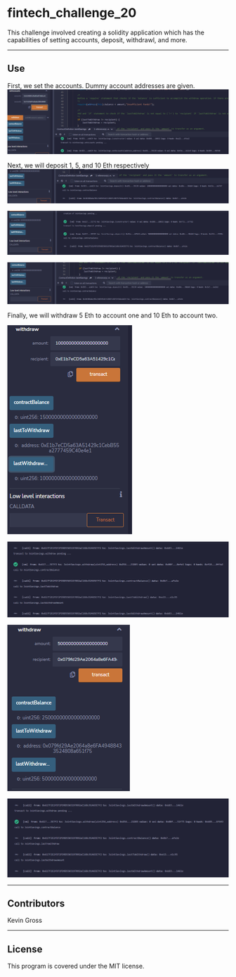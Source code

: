 # fintech_challenge_20
This challenge involved creating a solidity application which has the capabilities of setting accounts, deposit, withdrawl, and more.

---
## Use

First, we set the accounts. Dummy account addresses are given.
![](./Execution_Results/1.PNG)


Next, we will deposit 1, 5, and 10 Eth respectively
![](./Execution_Results/2.PNG)

![](./Execution_Results/3.PNG)

![](./Execution_Results/4.PNG)



Finally, we will withdraw 5 Eth to account one and 10 Eth to account two.

![](./Execution_Results/5.PNG)

![](./Execution_Results/6.PNG)

![](./Execution_Results/7.PNG)

![](./Execution_Results/8.PNG)

---
## Contributors
Kevin Gross

---
## License
This program is covered under the MIT license.